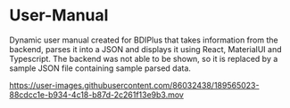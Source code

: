 # User-Manual
Dynamic user manual created for BDIPlus that takes information from the backend, parses it into a JSON and displays it using React, MaterialUI and Typescript. 
The backend was not able to be shown, so it is replaced by a sample JSON file containing sample parsed data.



https://user-images.githubusercontent.com/86032438/189565023-88cdcc1e-b934-4c18-b87d-2c261f13e9b3.mov

